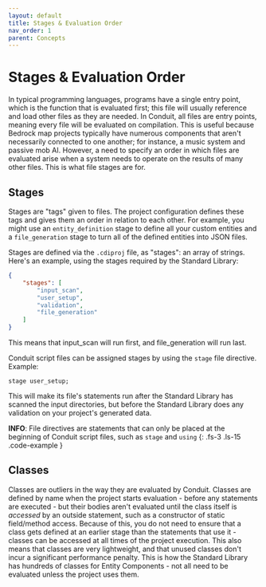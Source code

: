 ```yaml
---
layout: default
title: Stages & Evaluation Order
nav_order: 1
parent: Concepts
---
```

# Stages & Evaluation Order

In typical programming languages, programs have a single entry point, which is the function that is evaluated first; this file will usually reference and load other files as they are needed.
In Conduit, all files are entry points, meaning every file will be evaluated on compilation.
This is useful because Bedrock map projects typically have numerous components that aren't necessarily connected to one another; for instance, a music system and passive mob AI.
However, a need to specify an order in which files are evaluated arise when a system needs to operate on the results of many other files. This is what file stages are for.

## Stages

Stages are "tags" given to files. The project configuration defines these tags and gives them an order in relation to each other.
For example, you might use an `entity_definition` stage to define all your custom entities and a `file_generation` stage to turn all of the defined entities into JSON files.

Stages are defined via the `.cdiproj` file, as "stages": an array of strings.
Here's an example, using the stages required by the Standard Library:

```json
{
    "stages": [
        "input_scan",
        "user_setup",
        "validation",
        "file_generation"
    ]
}
```
This means that input_scan will run first, and file_generation will run last.

Conduit script files can be assigned stages by using the `stage` file directive. Example:
```
stage user_setup;
```
This will make its file's statements run after the Standard Library has scanned the input directories, but before the Standard Library does any validation on your project's generated data.

**INFO**: File directives are statements that can only be placed at the beginning of Conduit script files, such as `stage` and `using`
{: .fs-3 .ls-15 .code-example }

## Classes

Classes are outliers in the way they are evaluated by Conduit.
Classes are defined by name when the project starts evaluation - before any statements are executed - but their bodies aren't evaluated until the class itself is *accessed* by an outside statement, such as a constructor of static field/method access.
Because of this, you do not need to ensure that a class gets defined at an earlier stage than the statements that use it - classes can be accessed at all times of the project execution.
This also means that classes are very lightweight, and that unused classes don't incur a significant performance penalty. This is how the Standard Library has hundreds of classes for Entity Components - not all need to be evaluated unless the project uses them.
